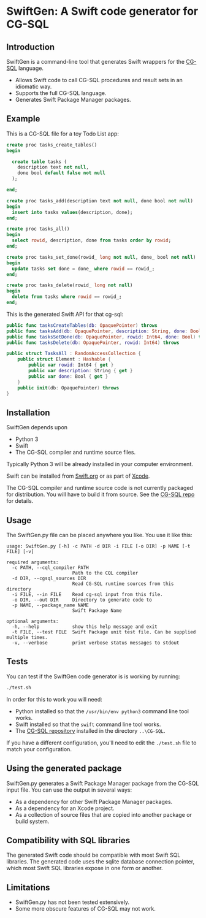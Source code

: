 # SwiftGen: A Swift code generator for CG-SQL

## Introduction

SwiftGen is a command-line tool that generates Swift wrappers for the [CG-SQL](https://cgsql.dev/) language.

+ Allows Swift code to call CG-SQL procedures and result sets in an idiomatic way.
+ Supports the full CG-SQL language.
+ Generates Swift Package Manager packages.

## Example

This is a CG-SQL file for a toy Todo List app:

```sql
create proc tasks_create_tables()
begin

  create table tasks (
    description text not null,
    done bool default false not null
  );

end;

create proc tasks_add(description text not null, done bool not null)
begin
  insert into tasks values(description, done);
end;

create proc tasks_all()
begin
  select rowid, description, done from tasks order by rowid;
end;

create proc tasks_set_done(rowid_ long not null, done_ bool not null)
begin
  update tasks set done = done_ where rowid == rowid_;
end;

create proc tasks_delete(rowid_ long not null)
begin
  delete from tasks where rowid == rowid_;
end;
```

This is the generated Swift API for that cg-sql:

```swift
public func tasksCreateTables(db: OpaquePointer) throws
public func tasksAdd(db: OpaquePointer, description: String, done: Bool) throws 
public func tasksSetDone(db: OpaquePointer, rowid: Int64, done: Bool) throws 
public func tasksDelete(db: OpaquePointer, rowid: Int64) throws

public struct TasksAll : RandomAccessCollection {
    public struct Element : Hashable {
        public var rowid: Int64 { get }
        public var description: String { get }
        public var done: Bool { get }
    }
    public init(db: OpaquePointer) throws
}
```

## Installation

SwiftGen depends upon

+ Python 3
+ Swift
+ The CG-SQL compiler and runtime source files.

Typically Python 3 will be already installed in your computer environment.

Swift can be installed from [Swift.org](https://www.swift.org/) or as part of
[Xcode](https://apps.apple.com/us/app/xcode/id497799835?mt=12).

The CG-SQL compiler and runtime source code is not currently 
packaged for distribution. You will have to build it from source. See the
[CG-SQL repo](https://github.com/facebookincubator/CG-SQL) for details.

## Usage

The SwiftGen.py file can be placed anywhere you like. You use it like this:

```
usage: SwiftGen.py [-h] -c PATH -d DIR -i FILE [-o DIR] -p NAME [-t FILE] [-v]

required arguments:
  -c PATH, --cql_compiler PATH
                        Path to the CQL compiler
  -d DIR, --cgsql_sources DIR
                        Read CG-SQL runtime sources from this directory
  -i FILE, --in FILE    Read cg-sql input from this file.
  -o DIR, --out DIR     Directory to generate code to
  -p NAME, --package_name NAME
                        Swift Package Name

optional arguments:
  -h, --help            show this help message and exit
  -t FILE, --test FILE  Swift Package unit test file. Can be supplied multiple times.
  -v, --verbose         print verbose status messages to stdout
```

## Tests

You can test if the SwiftGen code generator is is working by running:

```bash
./test.sh
```

In order for this to work you will need:

+ Python installed so that the `/usr/bin/env python3` command line tool works. 
+ Swift installed so that the `swift` command line tool works.
+ The [CG-SQL repository](https://github.com/facebookincubator/CG-SQL) installed
  in the directory `..\CG-SQL`.

If you have a different configuration, you'll need to edit the `./test.sh` file to
match your configuration.

## Using the generated package

SwiftGen.py generates a Swift Package Manager package from the CG-SQL input file. You
can use the output in several ways:

+ As a dependency for other Swift Package Manager packages.
+ As a dependency for an Xcode project.
+ As a collection of source files that are copied into another package or build system.

## Compatibility with SQL libraries

The generated Swift code should be compatible with most Swift SQL libraries. The
generated code uses the sqlite database connection pointer, which most Swift SQL
libraries expose in one form or another.

## Limitations

- SwiftGen.py has not been tested extensively.
- Some more obscure features of CG-SQL may not work.
